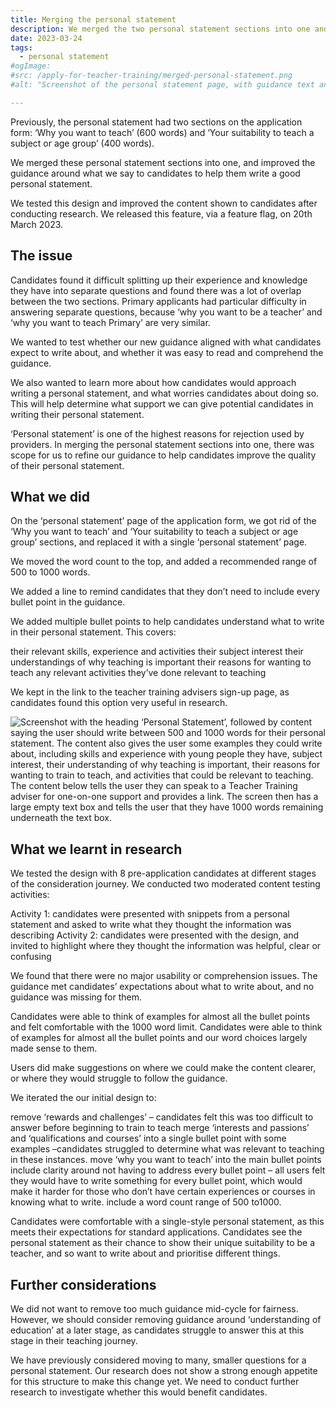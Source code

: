 ```yaml
---
title: Merging the personal statement 
description: We merged the two personal statement sections into one and improved the guidance around what we say to candidates to help them write a good personal statement
date: 2023-03-24
tags:
  - personal statement
#ogImage:
#src: /apply-for-teacher-training/merged-personal-statement.png
#alt: "Screenshot of the personal statement page, with guidance text and a text box."

---
```


Previously, the personal statement had two sections on the application form: ‘Why you want to teach’ (600 words) and ‘Your suitability to teach a subject or age group’ (400 words). 

We merged these personal statement sections into one, and improved the guidance around what we say to candidates to help them write a good personal statement. 

We tested this design and improved the content shown to candidates after conducting research. We released this feature, via a feature flag, on 20th March 2023.

## The issue

Candidates found it difficult splitting up their experience and knowledge they have into separate questions and found there was a lot of overlap between the two sections. Primary applicants had particular difficulty in answering separate questions, because ‘why you want to be a teacher’ and ‘why you want to teach Primary’ are very similar. 

We wanted to test whether our new guidance aligned with what candidates expect to write about, and whether it was easy to read and comprehend the guidance. 

We also wanted to learn more about how candidates would approach writing a personal statement, and what worries candidates about doing so. This will help determine what support we can give potential candidates in writing their personal statement. 


‘Personal statement’ is one of the highest reasons for rejection used by providers. In merging the personal statement sections into one, there was scope for us to refine our guidance to help candidates improve the quality of their personal statement. 


## What we did

On the ‘personal statement’ page of the application form, we got rid of the ‘Why you want to teach’ and ‘Your suitability to teach a subject or age group’ sections, and replaced it with a single ‘personal statement’ page. 

We moved the word count to the top, and added a recommended range of 500 to 1000 words. 

We added a line to remind candidates that they don’t need to include every bullet point in the guidance. 

We added multiple bullet points to help candidates understand what to write in their personal statement. This covers:

 their relevant skills, experience and activities 
their subject interest 
their understandings of why teaching is important 
their reasons for wanting to teach 
any relevant activities they’ve done relevant to teaching 

We kept in the link to the teacher training advisers sign-up page, as candidates found this option very useful in research. 

![Screenshot with the heading ‘Personal Statement’, followed by content saying the user should write between 500 and 1000 words for their personal statement. The content also gives the user some examples they could write about, including skills and experience with young people they have, subject interest, their understanding of why teaching is important, their reasons for wanting to train to teach, and activities that could be relevant to teaching. The content below tells the user they can speak to a Teacher Training adviser for one-on-one support and provides a link. The screen then has a large empty text box and tells the user that they have 1000 words remaining underneath the text box.](merged-personal-statement.png)


## What we learnt in research

We tested the design with 8 pre-application candidates at different stages of the consideration journey. We conducted two moderated content testing activities:

Activity 1: candidates were presented with snippets from a personal statement and asked to write what they thought the information was describing 
Activity 2: candidates were presented with the design, and invited to highlight where they thought the information was helpful, clear or confusing

We found that there were no major usability or comprehension issues. The guidance met candidates’ expectations about what to write about, and no guidance was missing for them. 

Candidates were able to think of examples for almost all the bullet points and felt comfortable with the 1000 word limit. Candidates were able to think of examples for almost all the bullet points and our word choices largely made sense to them. 

Users did make suggestions on where we could make the content clearer, or where they would struggle to follow the guidance.

We iterated the our initial design to:

remove ‘rewards and challenges’ – candidates felt this was too difficult to answer before beginning to train to teach
merge ‘interests and passions’ and ‘qualifications and courses’ into a single bullet point with some examples –candidates struggled to determine what was relevant to teaching in these instances.
move ‘why you want to teach’ into the main bullet points 
include clarity around not having to address every bullet point – all users felt they would have to write something for every bullet point, which would make it harder for those who don’t have certain experiences or courses in knowing what to write. 
include a word count range of 500 to1000. 


Candidates were comfortable with a single-style personal statement, as this meets their expectations for standard applications. Candidates see the personal statement as their chance to show their unique suitability to be a teacher, and so want to write about and prioritise different things. 


## Further considerations

We did not want to remove too much guidance mid-cycle for fairness. However, we should consider removing guidance around ‘understanding of education’ at a later stage, as candidates struggle to answer this at this stage in their teaching journey. 

We have previously considered moving to many, smaller questions for a personal statement. Our research does not show a strong enough appetite for this structure to make this change yet. We need to conduct further research to investigate whether this would benefit candidates. 

